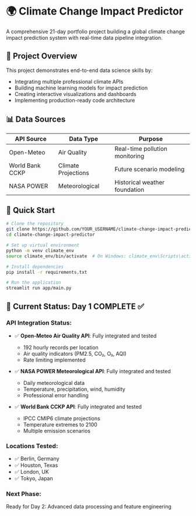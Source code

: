 # 🌍 Climate Change Impact Predictor

A comprehensive 21-day portfolio project building a global climate change impact prediction system with real-time data pipeline integration.

## 🎯 Project Overview

This project demonstrates end-to-end data science skills by:
- Integrating multiple professional climate APIs
- Building machine learning models for impact prediction
- Creating interactive visualizations and dashboards
- Implementing production-ready code architecture

## 📊 Data Sources

| API Source | Data Type | Purpose |
|------------|-----------|---------|
| Open-Meteo | Air Quality | Real-time pollution monitoring |
| World Bank CCKP | Climate Projections | Future scenario modeling |
| NASA POWER | Meteorological | Historical weather foundation |

## 🚀 Quick Start

```bash
# Clone the repository
git clone https://github.com/YOUR_USERNAME/climate-change-impact-predictor.git
cd climate-change-impact-predictor

# Set up virtual environment
python -m venv climate_env
source climate_env/bin/activate  # On Windows: climate_env\Scripts\activate

# Install dependencies
pip install -r requirements.txt

# Run the application
streamlit run app/main.py
```
## 🎯 Current Status: Day 1 COMPLETE ✅

### **API Integration Status:**
- ✅ **Open-Meteo Air Quality API**: Fully integrated and tested
  - 192 hourly records per location
  - Air quality indicators (PM2.5, CO₂, O₃, AQI)
  - Rate limiting implemented
  
- ✅ **NASA POWER Meteorological API**: Fully integrated and tested  
  - Daily meteorological data
  - Temperature, precipitation, wind, humidity
  - Professional error handling

- ✅ **World Bank CCKP API**: Fully integrated and tested
  - IPCC CMIP6 climate projections
  - Temperature extremes to 2100
  - Multiple emission scenarios

### **Locations Tested:**
- ✅ Berlin, Germany
- ✅ Houston, Texas  
- ✅ London, UK
- ✅ Tokyo, Japan

### **Next Phase:**
Ready for Day 2: Advanced data processing and feature engineering